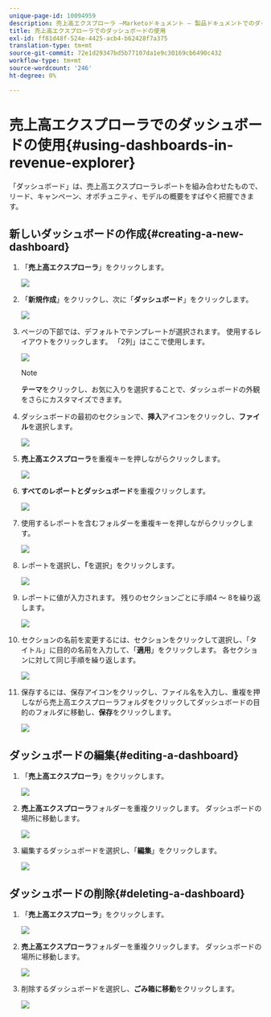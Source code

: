 ```yaml
---
unique-page-id: 10094959
description: 売上高エクスプローラ —Marketoドキュメント — 製品ドキュメントでのダッシュボードの使用
title: 売上高エクスプローラでのダッシュボードの使用
exl-id: ff81d48f-524e-4425-acb4-b62428f7a375
translation-type: tm+mt
source-git-commit: 72e1d29347bd5b77107da1e9c30169cb6490c432
workflow-type: tm+mt
source-wordcount: '246'
ht-degree: 0%

---
```


# 売上高エクスプローラでのダッシュボードの使用{#using-dashboards-in-revenue-explorer}

「ダッシュボード」は、売上高エクスプローラレポートを組み合わせたもので、リード、キャンペーン、オポチュニティ、モデルの概要をすばやく把握できます。

## 新しいダッシュボードの作成{#creating-a-new-dashboard}

1. 「**売上高エクスプローラ**」をクリックします。

   ![](assets/one.png)

1. 「**新規作成**」をクリックし、次に「**ダッシュボード**」をクリックします。

   ![](assets/two.png)

1. ページの下部では、デフォルトでテンプレートが選択されます。 使用するレイアウトをクリックします。 「2列」はここで使用します。

   ![](assets/three.png)

   >[!NOTE]
   >
   >**テーマ**&#x200B;をクリックし、お気に入りを選択することで、ダッシュボードの外観をさらにカスタマイズできます。

1. ダッシュボードの最初のセクションで、**挿入**&#x200B;アイコンをクリックし、**ファイル**&#x200B;を選択します。

   ![](assets/four.png)

1. **売上高エクスプローラ**&#x200B;を重複キーを押しながらクリックします。

   ![](assets/five.png)

1. **すべてのレポートとダッシュボード**&#x200B;を重複クリックします。

   ![](assets/six.png)

1. 使用するレポートを含むフォルダーを重複キーを押しながらクリックします。

   ![](assets/seven.png)

1. レポートを選択し、**「**&#x200B;を選択」をクリックします。

   ![](assets/eight.png)

1. レポートに値が入力されます。 残りのセクションごとに手順4 ～ 8を繰り返します。

   ![](assets/nine.png)

1. セクションの名前を変更するには、セクションをクリックして選択し、「タイトル」に目的の名前を入力して、「**適用**」をクリックします。 各セクションに対して同じ手順を繰り返します。

   ![](assets/ten.png)

1. 保存するには、保存アイコンをクリックし、ファイル名を入力し、重複を押しながら売上高エクスプローラフォルダをクリックしてダッシュボードの目的のフォルダに移動し、**保存**&#x200B;をクリックします。

   ![](assets/eleven.png)

## ダッシュボードの編集{#editing-a-dashboard}

1. 「**売上高エクスプローラ**」をクリックします。

   ![](assets/one.png)

1. **売上高エクスプローラ**&#x200B;フォルダーを重複クリックします。 ダッシュボードの場所に移動します。

   ![](assets/thirteen.png)

1. 編集するダッシュボードを選択し、「**編集**」をクリックします。

   ![](assets/fourteen.png)

## ダッシュボードの削除{#deleting-a-dashboard}

1. 「**売上高エクスプローラ**」をクリックします。

   ![](assets/one.png)

1. **売上高エクスプローラ**&#x200B;フォルダーを重複クリックします。 ダッシュボードの場所に移動します。

   ![](assets/thirteen.png)

1. 削除するダッシュボードを選択し、**ごみ箱に移動**&#x200B;をクリックします。

   ![](assets/fifteen.png)
